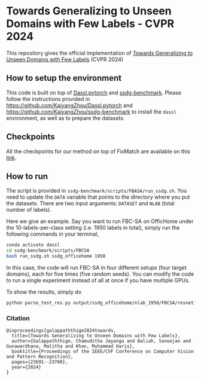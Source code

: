 # Towards Generalizing to Unseen Domains with Few Labels - CVPR 2024

<!-- [![paper](https://img.shields.io/badge/arXiv-Paper-42FF33)](https://arxiv.org/abs/2403.02782) 
[![Project Page](https://img.shields.io/badge/Project-Page-blue)](https://bimsarapathiraja.github.io/mccl-project-page/)   -->

This repository gives the official implementation of [Towards Generalizing to Unseen Domains with Few Labels](https://arxiv.org/abs/2403.11674) (CVPR 2024)

## How to setup the environment

This code is built on top of [Dassl.pytorch](https://github.com/KaiyangZhou/Dassl.pytorch) and [ssdg-benchmark](https://github.com/KaiyangZhou/ssdg-benchmark). Please follow the instructions provided in https://github.com/KaiyangZhou/Dassl.pytorch and https://github.com/KaiyangZhou/ssdg-benchmark to install the `dassl` environment, as well as to prepare the datasets. 

## Checkpoints

All the checkpoints for our method on top of FixMatch are available on this [link](https://mega.nz/folder/UOUGSSaZ#KWk-X8uVgNhSpzUlnwG7DQ).

## How to run

The script is provided in `ssdg-benchmark/scripts/FBASA/run_ssdg.sh`. You need to update the `DATA` variable that points to the directory where you put the datasets. There are two input arguments: `DATASET` and `NLAB` (total number of labels).


Here we give an example. Say you want to run FBC-SA on OfficHome under the 10-labels-per-class setting (i.e. 1950 labels in total), simply run the following commands in your terminal,
```bash
conda activate dassl
cd ssdg-benchmark/scripts/FBCSA
bash run_ssdg.sh ssdg_officehome 1950 
```

In this case, the code will run FBC-SA in four different setups (four target domains), each for five times (five random seeds). You can modify the code to run a single experiment instead of all at once if you have multiple GPUs.


To show the results, simply do
```bash
python parse_test_res.py output/ssdg_officehome/nlab_1950/FBCSA/resnet18 --multi-exp
```

### Citation
```shell
@inproceedings{galappaththige2024towards,
  title={Towards Generalizing to Unseen Domains with Few Labels},
  author={Galappaththige, Chamuditha Jayanga and Baliah, Sanoojan and Gunawardhana, Malitha and Khan, Muhammad Haris},
  booktitle={Proceedings of the IEEE/CVF Conference on Computer Vision and Pattern Recognition},
  pages={23691--23700},
  year={2024}
}
```
